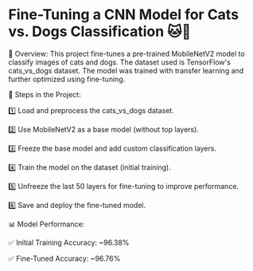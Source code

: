# Fine-Tuning a CNN Model for Cats vs. Dogs Classification 🐱🐶
📌 Overview:
This project fine-tunes a pre-trained MobileNetV2 model to classify images of cats and dogs. The dataset used is TensorFlow's cats_vs_dogs dataset. The model was trained with transfer learning and further optimized using fine-tuning.



📌 Steps in the Project:

1️⃣ Load and preprocess the cats_vs_dogs dataset.

2️⃣ Use MobileNetV2 as a base model (without top layers).

3️⃣ Freeze the base model and add custom classification layers.

4️⃣ Train the model on the dataset (initial training).

5️⃣ Unfreeze the last 50 layers for fine-tuning to improve performance.

6️⃣ Save and deploy the fine-tuned model.




📊 Model Performance:

✅ Initial Training Accuracy: ~96.38%

✅ Fine-Tuned Accuracy: ~96.76%
